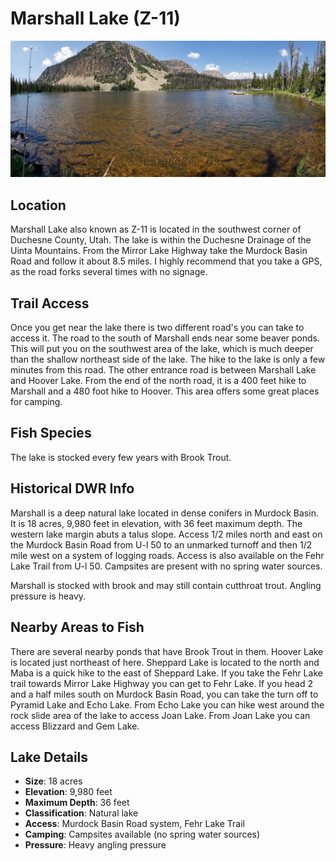 # Marshall Lake (Z-11)

![Marshall Lake Z-11 in the Uintas](../photos/marshall-lake.jpg)

## Location
Marshall Lake also known as Z-11 is located in the southwest corner of Duchesne County, Utah. The lake is within the Duchesne Drainage of the Uinta Mountains. From the Mirror Lake Highway take the Murdock Basin Road and follow it about 8.5 miles. I highly recommend that you take a GPS, as the road forks several times with no signage.

## Trail Access
Once you get near the lake there is two different road's you can take to access it. The road to the south of Marshall ends near some beaver ponds. This will put you on the southwest area of the lake, which is much deeper than the shallow northeast side of the lake. The hike to the lake is only a few minutes from this road. The other entrance road is between Marshall Lake and Hoover Lake. From the end of the north road, it is a 400 feet hike to Marshall and a 480 foot hike to Hoover. This area offers some great places for camping.

## Fish Species
The lake is stocked every few years with Brook Trout.

## Historical DWR Info
Marshall is a deep natural lake located in dense conifers in Murdock Basin. It is 18 acres, 9,980 feet in elevation, with 36 feet maximum depth. The western lake margin abuts a talus slope. Access 1/2 miles north and east on the Murdock Basin Road from U-l 50 to an unmarked turnoff and then 1/2 mile west on a system of logging roads. Access is also available on the Fehr Lake Trail from U-l 50. Campsites are present with no spring water sources.

Marshall is stocked with brook and may still contain cutthroat trout. Angling pressure is heavy.

## Nearby Areas to Fish
There are several nearby ponds that have Brook Trout in them. Hoover Lake is located just northeast of here. Sheppard Lake is located to the north and Maba is a quick hike to the east of Sheppard Lake. If you take the Fehr Lake trail towards Mirror Lake Highway you can get to Fehr Lake. If you head 2 and a half miles south on Murdock Basin Road, you can take the turn off to Pyramid Lake and Echo Lake. From Echo Lake you can hike west around the rock slide area of the lake to access Joan Lake. From Joan Lake you can access Blizzard and Gem Lake.

## Lake Details
- **Size**: 18 acres
- **Elevation**: 9,980 feet  
- **Maximum Depth**: 36 feet
- **Classification**: Natural lake
- **Access**: Murdock Basin Road system, Fehr Lake Trail
- **Camping**: Campsites available (no spring water sources)
- **Pressure**: Heavy angling pressure